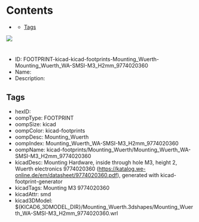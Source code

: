



Contents
========

* [](#)
	* [Tags](#tags)
  
![][im]
# 

- ID: FOOTPRINT-kicad-kicad-footprints-Mounting_Wuerth-Mounting_Wuerth_WA-SMSI-M3_H2mm_9774020360
- Name: 
- Description: 

## Tags

- hexID: 
- oompType: FOOTPRINT
- oompSize: kicad
- oompColor: kicad-footprints
- oompDesc: Mounting_Wuerth
- oompIndex: Mounting_Wuerth_WA-SMSI-M3_H2mm_9774020360
- oompName: kicad-footprints/Mounting_Wuerth/Mounting_Wuerth_WA-SMSI-M3_H2mm_9774020360
- kicadDesc: Mounting Hardware, inside through hole M3, height 2, Wuerth electronics 9774020360 (https://katalog.we-online.de/em/datasheet/9774020360.pdf), generated with kicad-footprint-generator
- kicadTags: Mounting M3 9774020360
- kicadAttr: smd
- kicad3DModel: ${KICAD6_3DMODEL_DIR}/Mounting_Wuerth.3dshapes/Mounting_Wuerth_WA-SMSI-M3_H2mm_9774020360.wrl



[im]: image.png
